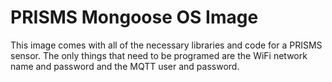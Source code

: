 # PRISMS Mongoose OS Image

This image comes with all of the necessary libraries and code for a PRISMS sensor. The only things that need to be programed are the WiFi network name and password and the MQTT user and password.
